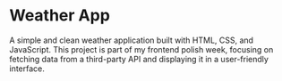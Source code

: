# Weather App

A simple and clean weather application built with HTML, CSS, and JavaScript. This project is part of my frontend polish week, focusing on fetching data from a third-party API and displaying it in a user-friendly interface.
